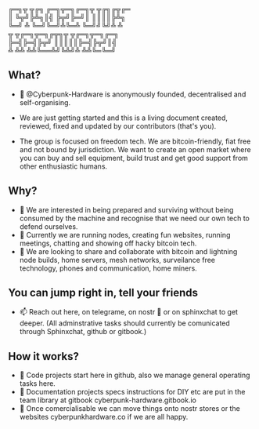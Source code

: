 ╔═╗╦ ╦╔╗ ╔═╗╦═╗╔═╗╦ ╦╔╗╔╦╔═<br>
║  ╚╦╝╠╩╗║╣ ╠╦╝╠═╝║ ║║║║╠╩╗<br>
╚═╝ ╩ ╚═╝╚═╝╩╚═╩  ╚═╝╝╚╝╩ ╩<br>
╦  ╦╔═╗╦═╗╔╦╗╦ ╦╔═╗╦═╗╔═╗<br>
╠═╣╠═╣╠╦╝ ║║║║║╠═╣╠╦╝║╣<br>
╩ ╩╩ ╩╩╚══╩╝╚╩╝╩ ╩╩╚═╚═╝<br>
<!---
![CYBERPUNK HARDWARE](Cyberpunk-Hardware/CP-logo 2.jpg)
--->

## What?
- 👋 @Cyberpunk-Hardware is anonymously founded, decentralised and self-organising.
- We are just getting started and this is a living document created, reviewed, fixed and updated by our contributors (that's you).

- The group is focused on freedom tech. We are bitcoin-friendly, fiat free and not bound by jurisdiction. We want to create an open market where you can buy and sell equipment, build trust and get good support from other enthusiastic humans. 

## Why?
- 👀 We are interested in being prepared and surviving without being consumed by the machine and recognise that we need our own tech to defend ourselves.
- 🌱 Currently we are running nodes, creating fun websites, running meetings, chatting and showing off hacky bitcoin tech.
- 💞️ We are looking to share and collaborate with bitcoin and lightning node builds, home servers, mesh networks, surveilance free technology, phones and communication, home miners.

## You can jump right in, tell your friends 
- 📫 Reach out here, on telegrame, on nostr 📣 or on sphinxchat to get deeper. (All adminstrative tasks should currently be comunicated through Sphinxchat, github or gitbook.)

## How it works?
- 💾 Code projects start here in github, also we manage general operating tasks here. 
- 📖 Documentation projects specs instructions for DIY etc are put in the team library at gitbook cyberpunk-hardware.gitbook.io 
- 🚚 Once comercialisable we can move things onto nostr stores or the websites cyberpunkhardware.co if we are all happy. 


<!---
Cyberpunk-Hardware/Cyberpunk-Hardware is a ✨ special ✨ repository because its `README.md` (this file) appears on your GitHub profile.
You can click the Preview link to take a look at your changes.
--->
